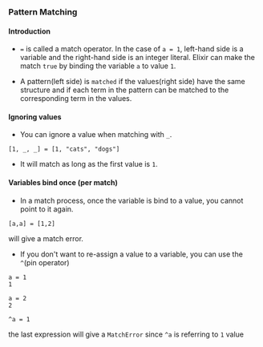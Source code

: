 ### Pattern Matching

#### Introduction
- `=` is called a match operator. In the case of `a = 1`, left-hand side is a
variable and the right-hand side is an integer literal. Elixir can make the
match `true` by binding the variable `a` to value `1`.

- A pattern(left side) is `matched` if the values(right side) have the same
structure and if each term in the pattern can be matched to the corresponding
term in the values.

#### Ignoring values
- You can ignore a value when matching with `_`.
```
[1, _, _] = [1, "cats", "dogs"]
```
- It will match as long as the first value is `1`.

#### Variables bind once (per match)
- In a match process, once the variable is bind to a value, you cannot point
to it again.
```
[a,a] = [1,2]
```
will give a match error.
- If you don't want to re-assign a value to a variable, you can use the `^`(pin
operator)
```
a = 1
1

a = 2
2

^a = 1
```
the last expression will give a `MatchError` since `^a` is referring to `1`
value
```

